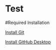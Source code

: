 # Test

#Required Installation

[Install Git](https://git-scm.com/downloads)

[Install GitHub Desktop](https://desktop.github.com/)


